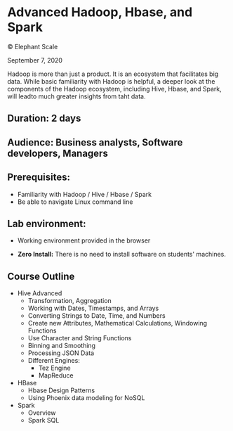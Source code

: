 # Advanced Hadoop, Hbase, and Spark

© Elephant Scale

September 7, 2020

Hadoop is more than just a product. It is an ecosystem that facilitates big
data.  While basic familiarity with Hadoop is helpful, a deeper look at the
components of the Hadoop ecosystem, including Hive, Hbase, and Spark, will
leadto much greater insights from taht data. 

## Duration: 2 days
## Audience: Business analysts, Software developers, Managers
## Prerequisites:
 * Familiarity with Hadoop / Hive / Hbase / Spark
 * Be able to navigate Linux command line

## Lab environment:
* Working environment provided in the browser

* **Zero Install:** There is no need to install software on students' machines.

## Course Outline

* Hive Advanced
    * Transformation, Aggregation
    * Working with Dates, Timestamps, and Arrays
    * Converting Strings to Date, Time, and Numbers
    * Create new Attributes, Mathematical Calculations, Windowing Functions
    * Use Character and String Functions
    * Binning and Smoothing
    * Processing JSON Data
    * Different Engines:
        * Tez Engine
        * MapReduce
* HBase
    * Hbase Design Patterns
    * Using Phoenix data modeling for NoSQL
* Spark
    * Overview
    * Spark SQL

